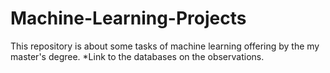 # Machine-Learning-Projects
This repository is about some tasks of machine learning offering by the my master's degree.
*Link to the databases on the observations. 
